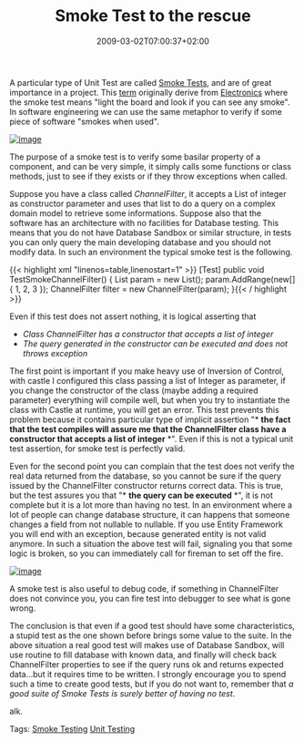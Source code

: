 ﻿---
title: "Smoke Test to the rescue"
description: ""
date: 2009-03-02T07:00:37+02:00
draft: false
tags: [Testing]
categories: [Testing]
---
A particular type of Unit Test are called [Smoke Tests](http://xunitpatterns.com/Smoke%20Test.html), and are of great importance in a project. This [term](http://en.wikipedia.org/wiki/Smoke_testing) originally derive from [Electronics](http://en.wikipedia.org/wiki/Electronics) where the smoke test means "light the board and look if you can see any smoke". In software engineering we can use the same metaphor to verify if some piece of software "smokes when used".

[![image](https://www.codewrecks.com/blog/wp-content/uploads/2009/03/image-thumb.png)](https://www.codewrecks.com/blog/wp-content/uploads/2009/03/image.png)

The purpose of a smoke test is to verify some basilar property of a component, and can be very simple, it simply calls some functions or class methods, just to see if they exists or if they throw exceptions when called.

Suppose you have a class called *ChannelFilter*, it accepts a List of integer as constructor parameter and uses that list to do a query on a complex domain model to retrieve some informations. Suppose also that the software has an architecture with no facilities for Database testing. This means that you do not have Database Sandbox or similar structure, in tests you can only query the main developing database and you should not modify data. In such an environment the typical smoke test is the following.

{{< highlight xml "linenos=table,linenostart=1" >}}
[Test]
public void TestSmokeChannelFilter()
{
   List<Int32> param = new List<Int32>();
   param.AddRange(new[] { 1, 2, 3 });
   ChannelFilter filter = new ChannelFilter(param);
}{{< / highlight >}}

<!-- Code inserted with Steve Dunn's Windows Live Writer Code Formatter Plugin.  http://dunnhq.com -->

Even if this test does not assert nothing, it is logical asserting that

- *Class ChannelFilter has a constructor that accepts a list of integer*
- *The query generated in the constructor can be executed and does not throws exception*

The first point is important if you make heavy use of Inversion of Control, with castle I configured this class passing a list of Integer as parameter, if you change the constructor of the class (maybe adding a required parameter) everything will compile well, but when you try to instantiate the class with Castle at runtime, you will get an error. This test prevents this problem because it contains particular type of implicit assertion "* **the fact that the test compiles will assure me that the ChannelFilter class have a constructor that accepts a list of integer** *". Even if this is not a typical unit test assertion, for smoke test is perfectly valid.

Even for the second point you can complain that the test does not verify the real data returned from the database, so you cannot be sure if the query issued by the ChannelFilter constructor returns correct data. This is true, but the test assures you that "* **the query can be executed** *", it is not complete but it is a lot more than having no test. In an environment where a lot of people can change database structure, it can happens that someone changes a field from not nullable to nullable. If you use Entity Framework you will end with an exception, because generated entity is not valid anymore. In such a situation the above test will fail, signaling you that some logic is broken, so you can immediately call for fireman to set off the fire.

[![image](https://www.codewrecks.com/blog/wp-content/uploads/2009/03/image-thumb1.png)](https://www.codewrecks.com/blog/wp-content/uploads/2009/03/image1.png)

A smoke test is also useful to debug code, if something in ChannelFilter does not convince you, you can fire test into debugger to see what is gone wrong.

The conclusion is that even if a good test should have some characteristics, a stupid test as the one shown before brings some value to the suite. In the above situation a real good test will makes use of Database Sandbox, will use routine to fill database with known data, and finally will check back ChannelFilter properties to see if the query runs ok and returns expected data…but it requires time to be written. I strongly encourage you to spend such a time to create good tests, but if you do not want to, remember that *a good suite of Smoke Tests is surely better of having no test*.

alk.

Tags: [Smoke Testing](http://technorati.com/tag/Smoke%20Testing) [Unit Testing](http://technorati.com/tag/Unit%20Testing)
